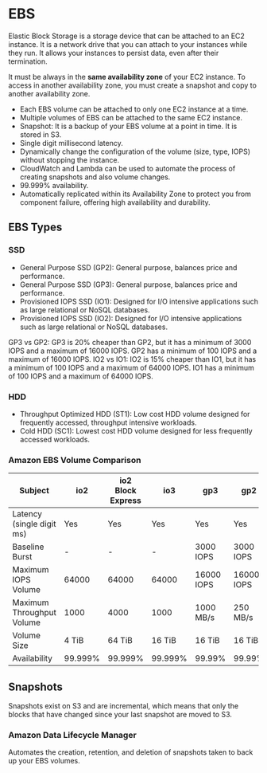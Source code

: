 # EBS

Elastic Block Storage is a storage device that can be attached to an EC2 instance. It is a network drive that you can attach to your instances while they run. It allows your instances to persist data, even after their termination.

It must be always in the **same availability zone** of your EC2 instance. To access in another availability zone, you must create a snapshot and copy to another availability zone.

- Each EBS volume can be attached to only one EC2 instance at a time.
- Multiple volumes of EBS can be attached to the same EC2 instance.
- Snapshot: It is a backup of your EBS volume at a point in time. It is stored in S3.
- Single digit millisecond latency.
- Dynamically change the configuration of the volume (size, type, IOPS) without stopping the instance.
- CloudWatch and Lambda can be used to automate the process of creating snapshots and also volume changes.
- 99.999% availability.
- Automatically replicated within its Availability Zone to protect you from component failure, offering high availability and durability.

## EBS Types

### SSD

- General Purpose SSD (GP2): General purpose, balances price and performance.
- General Purpose SSD (GP3): General purpose, balances price and performance.
- Provisioned IOPS SSD (IO1): Designed for I/O intensive applications such as large relational or NoSQL databases.
- Provisioned IOPS SSD (IO2): Designed for I/O intensive applications such as large relational or NoSQL databases.

GP3 vs GP2: GP3 is 20% cheaper than GP2, but it has a minimum of 3000 IOPS and a maximum of 16000 IOPS. GP2 has a minimum of 100 IOPS and a maximum of 16000 IOPS.
IO2 vs IO1: IO2 is 15% cheaper than IO1, but it has a minimum of 100 IOPS and a maximum of 64000 IOPS. IO1 has a minimum of 100 IOPS and a maximum of 64000 IOPS.

### HDD

- Throughput Optimized HDD (ST1): Low cost HDD volume designed for frequently accessed, throughput intensive workloads.
- Cold HDD (SC1): Lowest cost HDD volume designed for less frequently accessed workloads.

### Amazon EBS Volume Comparison

| Subject                   | io2     | io2 Block Express | io3     | gp3        | gp2        | st1      | sc1      |
| ------------------------- | ------- | ----------------- | ------- | ---------- | ---------- | -------- | -------- |
| Latency (single digit ms) | Yes     | Yes               | Yes     | Yes        | Yes        | Yes      | Yes      |
| Baseline Burst            | -       | -                 | -       | 3000 IOPS  | 3000 IOPS  | 500 IOPS | 250 IOPS |
| Maximum IOPS Volume       | 64000   | 64000             | 64000   | 16000 IOPS | 16000 IOPS | 500 IOPS | 250 IOPS |
| Maximum Throughput Volume | 1000    | 4000              | 1000    | 1000 MB/s  | 250 MB/s   | 500 MB/s | 250 MB/s |
| Volume Size               | 4 TiB   | 64 TiB            | 16 TiB  | 16 TiB     | 16 TiB     | 16 TiB   | 16 TiB   |
| Availability              | 99.999% | 99.999%           | 99.999% | 99.99%     | 99.99%     | 99.99%   | 99.99%   |

## Snapshots

Snapshots exist on S3 and are incremental, which means that only the blocks that have changed since your last snapshot are moved to S3.

### Amazon Data Lifecycle Manager

Automates the creation, retention, and deletion of snapshots taken to back up your EBS volumes.
